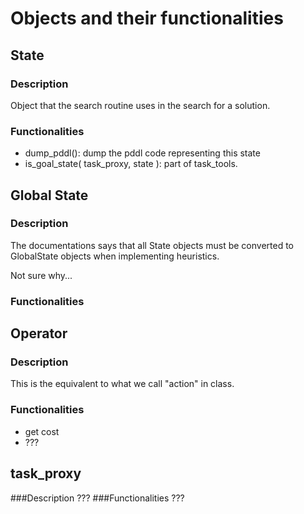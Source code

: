 # Objects and their functionalities

## State
### Description
Object that the search routine uses in the search for a solution.

### Functionalities
- dump_pddl(): dump the pddl code representing this state
- is_goal_state( task_proxy, state ): part of task_tools.

## Global State
### Description
The documentations says that all State objects must be converted to GlobalState objects when implementing heuristics.

Not sure why...
### Functionalities

## Operator
### Description
This is the equivalent to what we call "action" in class.

### Functionalities
- get cost
- ???

## task_proxy
###Description
???
###Functionalities
???
